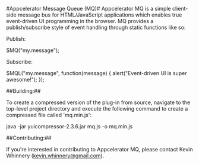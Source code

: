 #Appcelerator Message Queue (MQ)#
Appcelerator MQ is a simple client-side message bus for HTML/JavaScript applications
which enables true event-driven UI programming in the browser.  MQ provides a
publish/subscribe style of event handling through static functions like so:

Publish:

  $MQ("my.message");

Subscribe:

  $MQL("my.message", function(message) {
    alert("Event-driven UI is super awesome!");
  });

##Building:##

To create a compressed version of the plug-in from source, navigate to the 
top-level project directory and execute the following command to create a
compressed file called 'mq.min.js':

  java -jar yuicompressor-2.3.6.jar mq.js -o mq.min.js

##Contributing:##

If you're interested in contributing to Appcelerator MQ, please contact Kevin
Whinnery (kevin.whinnery@gmail.com).